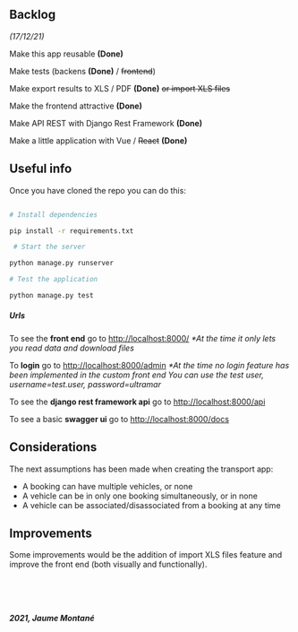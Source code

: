 ## Backlog

*(17/12/21)*

Make this app reusable **(Done)**

Make tests (backens **(Done)** / ~~frontend~~)

Make export results to XLS / PDF **(Done)** ~~or import XLS files~~

Make the frontend attractive **(Done)**

Make API REST with Django Rest Framework **(Done)**

Make a little application with Vue / ~~React~~ **(Done)**

  

## Useful info

Once you have cloned the repo you can do this:

  
```bash

# Install dependencies

pip install -r requirements.txt

 # Start the server

python manage.py runserver

# Test the application

python manage.py test

```


##### Urls

To see the **front end** go to [http://localhost:8000/](http://localhost:8000/)
_*At the time it only lets you read data and download files_        

To  **login** go to [http://localhost:8000/admin](http://localhost:8000/admin)
_*At the time no login feature has been implemented in the custom front end_
_You can use the test user, username=test.user,  password=ultramar_          

To see the **django rest framework api** go to [http://localhost:8000/api](http://localhost:8000/api)            

To see a basic **swagger ui** go to [http://localhost:8000/docs](http://localhost:8000/docs)              



## Considerations
The next assumptions has been made when creating the transport app:     
- A booking can have multiple vehicles, or none        
- A vehicle can be in only one booking simultaneously, or in none       
- A vehicle can be associated/disassociated from a booking at any time         

## Improvements
Some improvements would be the addition of import XLS files feature and improve the front end (both visually and functionally).         


<br>
<br>
<br>



**_2021, Jaume Montané_**